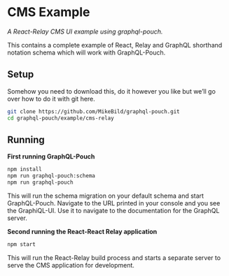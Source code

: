 # CMS Example

*A React-Relay CMS UI example using graphql-pouch.*

This contains a complete example of React, Relay and GraphQL shorthand notation schema which will work with GraphQL-Pouch.

## Setup

Somehow you need to download this, do it however you like but we’ll go over how to do it with git here.

```bash
git clone https://github.com/MikeBild/graphql-pouch.git
cd graphql-pouch/example/cms-relay
```

## Running

__First running GraphQL-Pouch__

```bash
npm install
npm run graphql-pouch:schema
npm run graphql-pouch
```

This will run the schema migration on your default schema and start GraphQL-Pouch. Navigate to the URL printed in your console and you see the GraphiQL-UI. Use it to navigate to the documentation for the GraphQL server.

__Second running the React-React Relay application__

```bash
npm start
```

This will run the React-Relay build process and starts a separate server to serve the CMS application for development.
